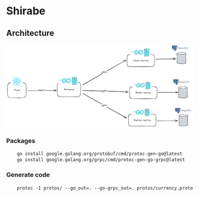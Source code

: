 # Shirabe 

## Architecture 

<img src="architecture.png" /> <br />

### Packages 
```
    go install google.golang.org/protobuf/cmd/protoc-gen-go@latest
    go install google.golang.org/grpc/cmd/protoc-gen-go-grpc@latest
```

### Generate code

```
    protoc -I protos/ --go_out=. --go-grpc_out=. protos/currency.proto
```
